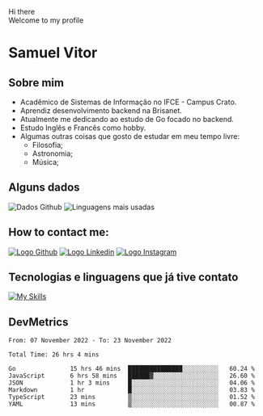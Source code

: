 Hi there<br/>
Welcome to my profile

# Samuel Vitor

## Sobre mim

- Acadêmico de Sistemas de Informação no IFCE - Campus Crato.
- Aprendiz desenvolvimento backend na Brisanet.
- Atualmente me dedicando ao estudo de Go focado no backend.
- Estudo Inglês e Francês como hobby.
- Algumas outras coisas que gosto de estudar em meu tempo livre:
  - Filosofia;
  - Astronomia;
  - Música;

## Alguns dados

![Dados Github](https://github-readme-stats.vercel.app/api?username=TheSamuelVitor&theme=dracula&show_icons=true)
![Linguagens mais usadas](https://github-readme-stats.vercel.app/api/top-langs/?username=TheSamuelVitor&layout=compact&theme=dracula)

## How to contact me:

[![Logo Github](https://skillicons.dev/icons?i=github)](https://github.com/TheSamuelVitor)
[![Logo Linkedin](https://skillicons.dev/icons?i=linkedin)](https://www.linkedin.com/in/samuel-vitor-b07566202/)
[![Logo Instagram](https://skillicons.dev/icons?i=instagram)](https://www.linkedin.com/in/samuel-vitor-b07566202/)

## Tecnologias e linguagens que já tive contato

[![My Skills](https://skillicons.dev/icons?i=go,react,angular,c,cpp,js,html,css,git,postgres,python,vscode,linux)](https://skillicons.dev)

## DevMetrics

<!--START_SECTION:waka-->

```text
From: 07 November 2022 - To: 23 November 2022

Total Time: 26 hrs 4 mins

Go               15 hrs 46 mins  ███████████████░░░░░░░░░░   60.24 %
JavaScript       6 hrs 58 mins   ██████▓░░░░░░░░░░░░░░░░░░   26.60 %
JSON             1 hr 3 mins     █░░░░░░░░░░░░░░░░░░░░░░░░   04.06 %
Markdown         1 hr            █░░░░░░░░░░░░░░░░░░░░░░░░   03.83 %
TypeScript       23 mins         ▒░░░░░░░░░░░░░░░░░░░░░░░░   01.52 %
YAML             13 mins         ▒░░░░░░░░░░░░░░░░░░░░░░░░   00.87 %
```

<!--END_SECTION:waka-->
